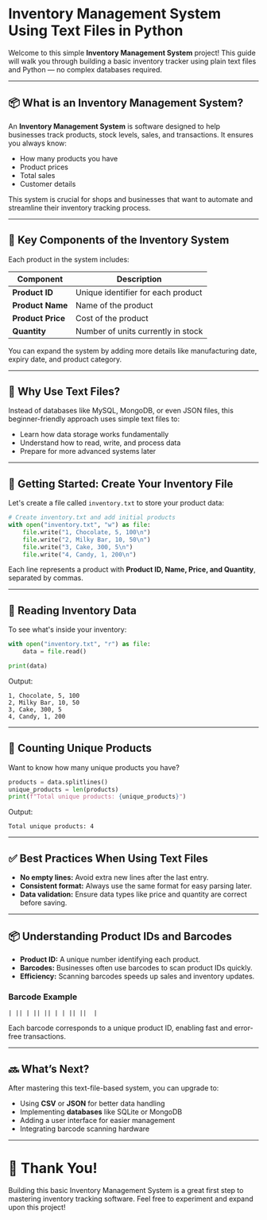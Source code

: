 # Inventory Management System Using Text Files in Python

Welcome to this simple **Inventory Management System** project! This guide will walk you through building a basic inventory tracker using plain text files and Python — no complex databases required.

---

## 📦 What is an Inventory Management System?

An **Inventory Management System** is software designed to help businesses track products, stock levels, sales, and transactions. It ensures you always know:

* How many products you have
* Product prices
* Total sales
* Customer details

This system is crucial for shops and businesses that want to automate and streamline their inventory tracking process.

---

## 🔑 Key Components of the Inventory System

Each product in the system includes:

| Component         | Description                        |
| ----------------- | ---------------------------------- |
| **Product ID**    | Unique identifier for each product |
| **Product Name**  | Name of the product                |
| **Product Price** | Cost of the product                |
| **Quantity**      | Number of units currently in stock |

You can expand the system by adding more details like manufacturing date, expiry date, and product category.

---

## 💾 Why Use Text Files?

Instead of databases like MySQL, MongoDB, or even JSON files, this beginner-friendly approach uses simple text files to:

* Learn how data storage works fundamentally
* Understand how to read, write, and process data
* Prepare for more advanced systems later

---

## 🚀 Getting Started: Create Your Inventory File

Let's create a file called `inventory.txt` to store your product data:

```python
# Create inventory.txt and add initial products
with open("inventory.txt", "w") as file:
    file.write("1, Chocolate, 5, 100\n")
    file.write("2, Milky Bar, 10, 50\n")
    file.write("3, Cake, 300, 5\n")
    file.write("4, Candy, 1, 200\n")
```

Each line represents a product with **Product ID, Name, Price, and Quantity**, separated by commas.

---

## 📖 Reading Inventory Data

To see what's inside your inventory:

```python
with open("inventory.txt", "r") as file:
    data = file.read()

print(data)
```

Output:

```
1, Chocolate, 5, 100
2, Milky Bar, 10, 50
3, Cake, 300, 5
4, Candy, 1, 200
```

---

## 🔢 Counting Unique Products

Want to know how many unique products you have?

```python
products = data.splitlines()
unique_products = len(products)
print(f"Total unique products: {unique_products}")
```

Output:

```
Total unique products: 4
```

---

## ✅ Best Practices When Using Text Files

* **No empty lines:** Avoid extra new lines after the last entry.
* **Consistent format:** Always use the same format for easy parsing later.
* **Data validation:** Ensure data types like price and quantity are correct before saving.

---

## 📦 Understanding Product IDs and Barcodes

* **Product ID:** A unique number identifying each product.
* **Barcodes:** Businesses often use barcodes to scan product IDs quickly.
* **Efficiency:** Scanning barcodes speeds up sales and inventory updates.

### Barcode Example

```
| || | || || | | || ||  |
```

Each barcode corresponds to a unique product ID, enabling fast and error-free transactions.

---

## 🔜 What’s Next?

After mastering this text-file-based system, you can upgrade to:

* Using **CSV** or **JSON** for better data handling
* Implementing **databases** like SQLite or MongoDB
* Adding a user interface for easier management
* Integrating barcode scanning hardware

---

# 🎉 Thank You!

Building this basic Inventory Management System is a great first step to mastering inventory tracking software. Feel free to experiment and expand upon this project!